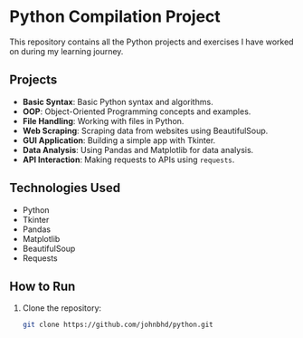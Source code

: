 # Python Compilation Project

This repository contains all the Python projects and exercises I have worked on during my learning journey.

## Projects

- **Basic Syntax**: Basic Python syntax and algorithms.
- **OOP**: Object-Oriented Programming concepts and examples.
- **File Handling**: Working with files in Python.
- **Web Scraping**: Scraping data from websites using BeautifulSoup.
- **GUI Application**: Building a simple app with Tkinter.
- **Data Analysis**: Using Pandas and Matplotlib for data analysis.
- **API Interaction**: Making requests to APIs using `requests`.

## Technologies Used

- Python
- Tkinter
- Pandas
- Matplotlib
- BeautifulSoup
- Requests

## How to Run

1. Clone the repository:
   ```bash
   git clone https://github.com/johnbhd/python.git
